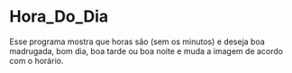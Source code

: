 # Hora_Do_Dia
Esse programa mostra que horas são (sem os minutos) e deseja boa madrugada, bom dia, boa tarde ou boa noite e muda a imagem de acordo com o horário.
